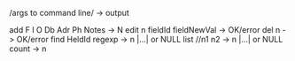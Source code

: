 /args to command line/ -> output

add F I O Db Adr Ph Notes -> N
edit n fieldId fieldNewVal -> OK/error
del n -> OK/error
find HeldId regexp -> n |...| or NULL
list //n1 n2 -> n |...| or NULL 
count -> n
